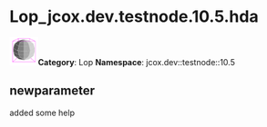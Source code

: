 # Lop_jcox.dev.testnode.10.5.hda
<img src=Lop_jcox.dev.testnode.10.5.hda.svg width="50" height="50">**Category**: Lop **Namespace**: jcox.dev::testnode::10.5
## newparameter

added some help

